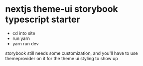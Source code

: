 # nextjs theme-ui storybook typescript starter
- cd into site
- run yarn
- yarn run dev

storybook still needs some customization, and you'll have to use themeprovider on it for the theme ui styling to show up